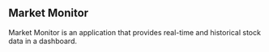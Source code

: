 ## Market Monitor

Market Monitor is an application that provides real-time and historical stock data in a dashboard.